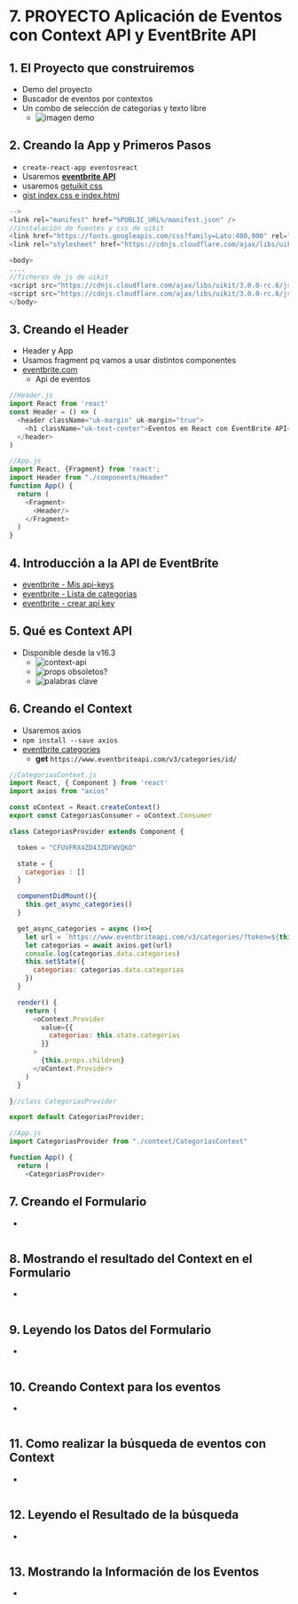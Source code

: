 # 7. PROYECTO Aplicación de Eventos con Context API y EventBrite API

## 1. El Proyecto que construiremos
- Demo del proyecto
- Buscador de eventos por contextos
- Un combo de selección de categorias y texto libre
  - ![imagen demo](https://trello-attachments.s3.amazonaws.com/5b014dcaf4507eacfc1b4540/5d7fef6652faf333827e91c3/2d84096892c95816790a92dc68bd2016/image.png)
## 2. Creando la App y Primeros Pasos
- `create-react-app eventosreact`
- Usaremos [**eventbrite API**](https://www.eventbrite.com/platform/api)
- usaremos [getuikit css](https://getuikit.com/docs/introduction)
- [gist index.css e index.html](https://gist.github.com/juanpablogdl/f547114d82c7009ca42cda8d65d61a00)
```js
-->
<link rel="manifest" href="%PUBLIC_URL%/manifest.json" />
//instalación de fuentes y css de uikit
<link href="https://fonts.googleapis.com/css?family=Lato:400,900" rel="stylesheet">
<link rel="stylesheet" href="https://cdnjs.cloudflare.com/ajax/libs/uikit/3.0.0-rc.6/css/uikit.min.css" />

<body>
....
//ficheros de js de uikit
<script src="https://cdnjs.cloudflare.com/ajax/libs/uikit/3.0.0-rc.6/js/uikit.min.js"></script>
<script src="https://cdnjs.cloudflare.com/ajax/libs/uikit/3.0.0-rc.6/js/uikit-icons.min.js"></script>
</body>
```
## 3. Creando el Header
- Header y App
- Usamos fragment pq vamos a usar distintos componentes
- [eventbrite.com](https://www.eventbrite.com/platform/docs/introduction)
  - Api de eventos
```js
//Header.js
import React from 'react'
const Header = () => (  
  <header className="uk-margin" uk-margin="true">
    <h1 className="uk-text-center">Eventos en React con EventBrite API</h1>
  </header>
)

//App.js
import React, {Fragment} from 'react';
import Header from "./components/Header"
function App() {
  return (
    <Fragment>
      <Header/>
    </Fragment>
  )
}
```
## 4. Introducción a la API de EventBrite
- [eventbrite - Mis api-keys](https://www.eventbrite.com/account-settings/apps)
- [eventbrite - Lista de categorias](https://www.eventbrite.com/platform/api#/reference/categories)
- [eventbrite - crear api key](https://www.eventbrite.com/account-settings/apps/new)

## 5. Qué es Context API
- Disponible desde la v16.3
  - ![context-api](https://trello-attachments.s3.amazonaws.com/5b014dcaf4507eacfc1b4540/5d7fef6652faf333827e91c3/15db65b145b4153dfcb63c4305d8927a/image.png)
  - ![props obsoletos?](https://trello-attachments.s3.amazonaws.com/5b014dcaf4507eacfc1b4540/5d7fef6652faf333827e91c3/dc804672f48cee0a921dbcbdd8524ebd/image.png)
  - ![palabras clave](https://trello-attachments.s3.amazonaws.com/5b014dcaf4507eacfc1b4540/5d7fef6652faf333827e91c3/03bdbf16bac346d2a451778e8ee150e9/image.png)

## 6. Creando el Context
- Usaremos axios
- `npm install --save axios`
- [eventbrite categories](https://www.eventbrite.com/platform/api#/reference/categories/retrieve/category-by-id)
  - **get** `https://www.eventbriteapi.com/v3/categories/id/`
```js
//CategoriasContext.js
import React, { Component } from 'react'
import axios from "axios"

const oContext = React.createContext()
export const CategoriasConsumer = oContext.Consumer

class CategoriasProvider extends Component {

  token = "CFUVFRX4ZD43ZDFWVQKO"

  state = {  
    categorias : []
  }

  componentDidMount(){
    this.get_async_categories()
  }

  get_async_categories = async ()=>{
    let url = `https://www.eventbriteapi.com/v3/categories/?token=${this.token}&locale=es_ES`
    let categorias = await axios.get(url)
    console.log(categorias.data.categories)
    this.setState({
      categorias: categorias.data.categorias
    })
  }

  render() { 
    return (  
      <oContext.Provider
        value={{
          categorias: this.state.categorias
        }}
      >
        {this.props.children}
      </oContext.Provider>
    )
  }

}//class CategoriasProvider

export default CategoriasProvider;

//App.js
import CategoriasProvider from "./context/CategoriasContext"

function App() {
  return (
    <CategoriasProvider>
```
## 7. Creando el Formulario
- 
```js
```
## 8. Mostrando el resultado del Context en el Formulario
- 
```js
```
## 9. Leyendo los Datos del Formulario
- 
```js
```
## 10. Creando Context para los eventos
- 
```js
```
## 11. Como realizar la búsqueda de eventos con Context
- 
```js
```
## 12. Leyendo el Resultado de la búsqueda
- 
```js
```
## 13. Mostrando la Información de los Eventos
- 
```js
```
